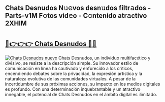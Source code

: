 ## Chats Desnudos N𝚞𝚎vos desn𝚞dos filtr𝚊dos - Parts-v1M F𝚘tos vid𝚎o - C𝚘ntenido atr𝚊ctivo 2XHIM

# <h2><a href="http://mb3s9d.tromn.icu/?c=Chats+Desnudos">🔗👉👉👉 Chats Desnudos 🔗🔗</a></h2>

[![Chats Desnudos nuevo](https://i.imgur.com/pEAQMta.gif)](http://mb3s9d.tromn.icu/?c=Chats+Desnudos)
Chats Desnudos, un individuo multifacético y divisivo, se resiste a la descripción simple. Su innovador estilo de comunicación en línea ha cautivado y enfurecido a los críticos, encendiendo debates sobre la privacidad, la expresión artística y la naturaleza evolutiva de las comunidades virtuales. A pesar de la incertidumbre de sus próximas acciones, su impacto en los medios digitales es profundo. Con una determinación inquebrantable y un atractivo innegable, el potencial de Chats Desnudos en el ámbito digital es ilimitado.
